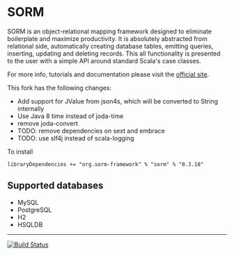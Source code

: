 # SORM

SORM is an object-relational mapping framework designed to eliminate boilerplate and maximize productivity. 
It is absolutely abstracted from relational side, automatically creating database tables,
  emitting queries, inserting, updating and deleting records. 
This all functionality is presented to the user with a simple API around standard Scala's case classes. 

For more info, tutorials and documentation please visit the [official site](http://sorm-framework.org).

This fork has the following changes:

- Add support for JValue from json4s, which will be converted to String internally
- Use Java 8 time instead of joda-time
- remove joda-convert
- TODO: remove dependencies on sext and embrace
- TODO: use slf4j instead of scala-logging

To install

    libraryDependencies += "org.sorm-framework" % "sorm" % "0.3.18"

## Supported databases

* MySQL
* PostgreSQL
* H2
* HSQLDB


---

[![Build Status](https://travis-ci.org/cllu/sorm.svg?branch=master)](https://travis-ci.org/cllu/sorm)
